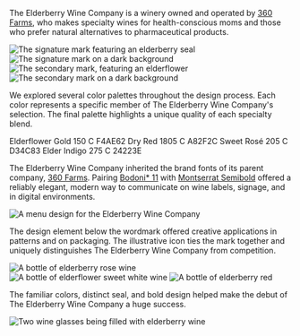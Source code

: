 The Elderberry Wine Company is a winery owned and operated by [360 Farms](/projects/360-farms), who makes specialty wines for health-conscious moms and those who prefer natural alternatives to pharmaceutical products.

<section class="bleed grid col-4 gap-1 squeeze">
  <img alt="The signature mark featuring an elderberry seal" src="/_assets/images/elderberry-wine-company/berries.svg">
  <img alt="The signature mark on a dark background" src="/_assets/images/elderberry-wine-company/berries-dark.svg">
  <img alt="The secondary mark, featuring an elderflower" src="/_assets/images/elderberry-wine-company/flower.svg">
  <img alt="The secondary mark on a dark background" src="/_assets/images/elderberry-wine-company/flower-dark.svg">
</section>

We explored several color palettes throughout the design process. Each color represents a specific member of The Elderberry Wine Company's selection. The final palette highlights a unique quality of each specialty blend.

<section class="grid gap-1 col-4 squeeze">
  <Import from="/_/~/Color.html">
    <name>Elderflower Gold</name>
    <pms>150 C</pms>
    <hex>F4AE62</hex>
  </Import>
  <Import from="/_/~/Color.html">
    <name>Dry Red</name>
    <pms>1805 C</pms>
    <hex>A82F2C</hex>
  </Import>
  <Import from="/_/~/Color.html">
    <name>Sweet Rosé</name>
    <pms>205 C</pms>
    <hex>D34C83</hex>
  </Import>
  <Import from="/_/~/Color.html">
    <name>Elder Indigo</name>
    <pms>275 C</pms>
    <hex>24223E</hex>
  </Import>
</section>

The Elderberry Wine Company inherited the brand fonts of its parent company, [360 Farms](/projects/360-farms). Pairing [Bodoni* 11](//indestructibletype.com/) with [Montserrat Semibold](//fonts.google.com/specimen/Montserrat) offered a reliably elegant, modern way to communicate on wine labels, signage, and in digital environments.

![A menu design for the Elderberry Wine Company](/_assets/images/elderberry-wine-company/menu.jpg)

The design element below the wordmark offered creative applications in patterns and on packaging. The illustrative icon ties the mark together and uniquely distinguishes The Elderberry Wine Company from competition.

<section class="bleed grid gap-2 col-3 squeeze">
  <img alt="A bottle of elderberry rose wine" src="/_assets/images/elderberry-wine-company/bottle-white.jpg">
  <img alt="A bottle of elderflower sweet white wine" src="/_assets/images/elderberry-wine-company/bottle-rose.jpg">
  <img alt="A bottle of elderberry red" src="/_assets/images/elderberry-wine-company/bottle-red.jpg">
</section>

The familiar colors, distinct seal, and bold design helped make the debut of The Elderberry Wine Company a huge success.

![Two wine glasses being filled with elderberry wine](/_assets/images/elderberry-wine-company/sunset.jpg)